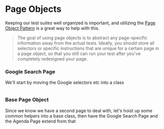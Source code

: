 # Page Objects

Keeping our test suites well organized is important, and utilizing the [Page Object Pattern](https://webdriver.io/docs/pageobjects.html) is a great way to help with this.

> The goal of using page objects is to abstract any page-specific information away from the actual tests. Ideally, you should store all selectors or specific instructions that are unique for a certain page in a page object, so that you still can run your test after you've completely redesigned your page.

### Google Search Page
We'll start by moving the Google selectors etc into a class


```

```


### Base Page Object

Since we know we have a second page to deal with, let's hoist up some common helpers into a base class, then have the Google Search Page and the Agenda Page extend from that

```
```